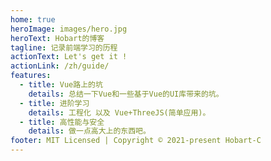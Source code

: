 ```yaml
---
home: true
heroImage: images/hero.jpg
heroText: Hobart的博客
tagline: 记录前端学习的历程
actionText: Let's get it !
actionLink: /zh/guide/
features:
  - title: Vue路上的坑
    details: 总结一下Vue和一些基于Vue的UI库带来的坑。
  - title: 进阶学习
    details: 工程化 以及 Vue+ThreeJS(简单应用)。
  - title: 高性能与安全
    details: 做一点高大上的东西吧。
footer: MIT Licensed | Copyright © 2021-present Hobart-C
---
```

